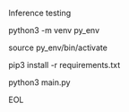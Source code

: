 Inference testing


python3 -m venv py_env

source py_env/bin/activate

pip3 install -r requirements.txt

python3 main.py

EOL